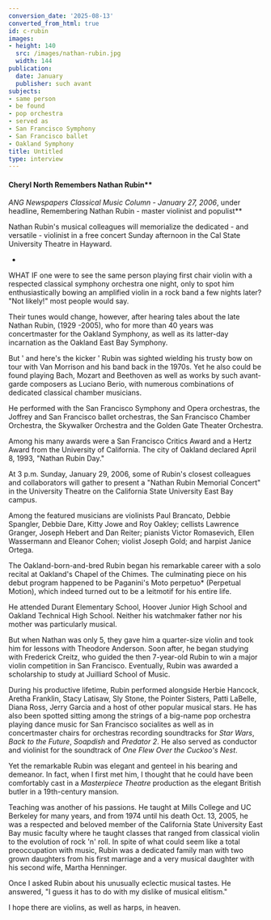 ```yaml
---
conversion_date: '2025-08-13'
converted_from_html: true
id: c-rubin
images:
- height: 140
  src: /images/nathan-rubin.jpg
  width: 144
publication:
  date: January
  publisher: such avant
subjects:
- same person
- be found
- pop orchestra
- served as
- San Francisco Symphony
- San Francisco ballet
- Oakland Symphony
title: Untitled
type: interview
---
```


#### Cheryl North Remembers Nathan Rubin**

*ANG Newspapers Classical Music Column - January 27, 2006*, under headline, Remembering Nathan Rubin - master violinist and populist**

 Nathan Rubin's musical colleagues will memorialize the dedicated - and versatile - violinist in a free concert Sunday afternoon in the Cal State University Theatre in Hayward.

*

WHAT IF one were to see the same person playing first chair violin with a respected classical symphony orchestra one night, only to spot him enthusiastically bowing an amplified violin in a rock band a few nights later?
"Not likely!" most people would say.

Their tunes would change, however, after hearing tales about the late Nathan Rubin, (1929 -2005), who for more than 40 years was concertmaster for the Oakland Symphony, as well as its latter-day incarnation as the Oakland East Bay Symphony.

But ' and here's the kicker ' Rubin was sighted wielding his trusty bow on tour with Van Morrison and his band back in the 1970s. Yet he also could be found playing Bach, Mozart and Beethoven as well as works by such avant-garde composers as Luciano Berio, with numerous combinations of dedicated classical chamber musicians.

He performed with the San Francisco Symphony and Opera orchestras, the Joffrey and San Francisco ballet orchestras, the San Francisco Chamber Orchestra, the Skywalker Orchestra and the Golden Gate Theater Orchestra.

Among his many awards were a San Francisco Critics Award and a Hertz Award from the University of California. The city of Oakland declared April 8, 1993, "Nathan Rubin Day."

At 3 p.m. Sunday, January 29, 2006, some of Rubin's closest colleagues and collaborators will gather to present a "Nathan Rubin Memorial Concert" in the University Theatre on the California State University East Bay campus.

Among the featured musicians are violinists Paul Brancato, Debbie Spangler, Debbie Dare, Kitty Jowe and Roy Oakley; cellists Lawrence Granger, Joseph Hebert and Dan Reiter; pianists Victor Romasevich, Ellen Wassermann and Eleanor Cohen; violist Joseph Gold; and harpist Janice Ortega.

The Oakland-born-and-bred Rubin began his remarkable career with a solo recital at Oakland's Chapel of the Chimes. The culminating piece on his debut program happened to be Paganini's Moto perpetuo* (Perpetual Motion), which indeed turned out to be a leitmotif for his entire life.

He attended Durant Elementary School, Hoover Junior High School and Oakland Technical High School. Neither his watchmaker father nor his mother was particularly musical.

But when Nathan was only 5, they gave him a quarter-size violin and took him for lessons with Theodore Anderson. Soon after, he began studying with Frederick Creitz, who guided the then 7-year-old Rubin to win a major violin competition in San Francisco. Eventually, Rubin was awarded a scholarship to study at Juilliard School of Music.

During his productive lifetime, Rubin performed alongside Herbie Hancock, Aretha Franklin, Stacy Latisaw, Sly Stone, the Pointer Sisters, Patti LaBelle, Diana Ross, Jerry Garcia and a host of other popular musical stars. He has also been spotted sitting among the strings of a big-name pop orchestra playing dance music for San Francisco socialites as well as in concertmaster chairs for orchestras recording soundtracks for *Star Wars*, *Back to the Future*, *Soapdish* and *Predator 2*. He also served as conductor and violinist for the soundtrack of *One Flew Over the Cuckoo's Nest*.

Yet the remarkable Rubin was elegant and genteel in his bearing and demeanor. In fact, when I first met him, I thought that he could have been comfortably cast in a *Masterpiece Theatre* production as the elegant British butler in a 19th-century mansion.

Teaching was another of his passions. He taught at Mills College and UC Berkeley for many years, and from 1974 until his death Oct. 13, 2005, he was a respected and beloved member of the California State University East Bay music faculty where he taught classes that ranged from classical violin to the evolution of rock 'n' roll.
In spite of what could seem like a total preoccupation with music, Rubin was a dedicated family man with two grown daughters from his first marriage and a very musical daughter with his second wife, Martha Henninger.

Once I asked Rubin about his unusually eclectic musical tastes. He answered, "I guess it has to do with my dislike of musical elitism."

I hope there are violins, as well as harps, in heaven.

